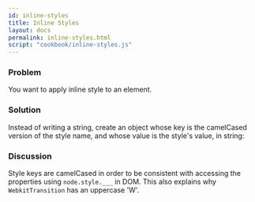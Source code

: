 ```yaml
---
id: inline-styles
title: Inline Styles
layout: docs
permalink: inline-styles.html
script: "cookbook/inline-styles.js"
---
```


### Problem
You want to apply inline style to an element.

### Solution
Instead of writing a string, create an object whose key is the camelCased version of the style name, and whose value is the style's value, in string:

<div id="examples">
	<div class="example">
		<div id="inlineStylesExample"></div>
	</div>
</div>

### Discussion
Style keys are camelCased in order to be consistent with accessing the properties using `node.style.___` in DOM. This also explains why `WebkitTransition` has an uppercase 'W'.